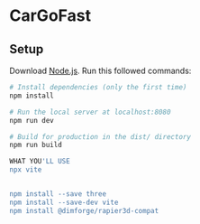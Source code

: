# CarGoFast

## Setup

Download [Node.js](https://nodejs.org/en/download/).
Run this followed commands:

```bash
# Install dependencies (only the first time)
npm install

# Run the local server at localhost:8080
npm run dev

# Build for production in the dist/ directory
npm run build

WHAT YOU'LL USE
npx vite


npm install --save three
npm install --save-dev vite
npm install @dimforge/rapier3d-compat

```
